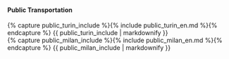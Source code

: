 #### Public Transportation

<div class="half">
{% capture public_turin_include %}{% include public_turin_en.md %}{% endcapture %}
{{ public_turin_include | markdownify }}
</div><div class="half">
{% capture public_milan_include %}{% include public_milan_en.md %}{% endcapture %}
{{ public_milan_include | markdownify }}
</div>


